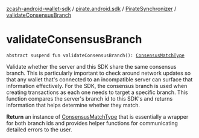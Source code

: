 [zcash-android-wallet-sdk](../../index.md) / [pirate.android.sdk](../index.md) / [PirateSynchronizer](index.md) / [validateConsensusBranch](./validate-consensus-branch.md)

# validateConsensusBranch

`abstract suspend fun validateConsensusBranch(): `[`ConsensusMatchType`](../../pirate.android.sdk.validate/-consensus-match-type/index.md)

Validate whether the server and this SDK share the same consensus branch. This is
particularly important to check around network updates so that any wallet that's connected to
an incompatible server can surface that information effectively. For the SDK, the consensus
branch is used when creating transactions as each one needs to target a specific branch. This
function compares the server's branch id to this SDK's and returns information that helps
determine whether they match.

**Return**
an instance of [ConsensusMatchType](../../pirate.android.sdk.validate/-consensus-match-type/index.md) that is essentially a wrapper for both branch ids
and provides helper functions for communicating detailed errors to the user.

